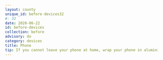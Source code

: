 ```yaml
---
layout: county 
unique_id: before-devices32
#: 32
date: 2020-06-22
id: before-devices
collection: before
advisory: do
category: devices
title: Phone
tip: If you cannot leave your phone at home, wrap your phone in aluminium foil or get a faraday bag, as they prohibit signals from entering and exiting your phone.
---
```

